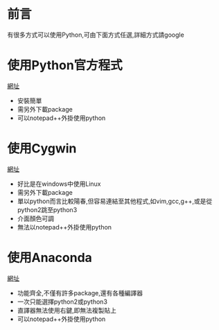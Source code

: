# 前言

有很多方式可以使用Python,可由下面方式任選,詳細方式請google

# 使用Python官方程式

[網址](https://www.python.org/)

- 	安裝簡單
- 	需另外下載package
- 	可以notepad++外掛使用python

# 使用Cygwin

[網址](https://www.cygwin.com/)

- 	好比是在windows中使用Linux
- 	需另外下載package
- 	單以python而言比較陽春,但容易連結至其他程式,如vim,gcc,g++,或是從python2跳至python3
- 	介面顏色可調
- 	無法以notepad++外掛使用python

# 使用Anaconda

[網址](https://www.anaconda.com/)

- 	功能齊全,不僅有許多package,還有各種編譯器
- 	一次只能選擇python2或python3
- 	直譯器無法使用右鍵,即無法複製貼上
- 	可以notepad++外掛使用python


